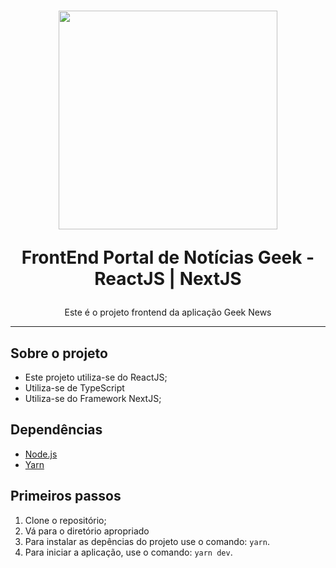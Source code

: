 <h1 align="center">
<img width="350" src="https://bycross-geek-news.netlify.app/logo_bycross.png" alt="" />
  
FrontEnd Portal de Notícias Geek - ReactJS | NextJS
</h1>

<p align="center">Este é o projeto frontend da aplicação Geek News</p>

<hr>

## Sobre o projeto

- Este projeto utiliza-se do ReactJS;
- Utiliza-se de TypeScript
- Utiliza-se do Framework NextJS;

## Dependências

- [Node.js](https://nodejs.org/en/)
- [Yarn](https://yarnpkg.com/pt-BR/docs/install)

## Primeiros passos

1. Clone o repositório;
2. Vá para o diretório apropriado<br />
3. Para instalar as depências do projeto use o comando: `yarn`.<br />
4. Para iniciar a aplicação, use o comando: `yarn dev`.
